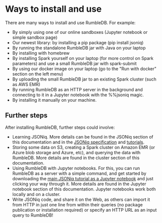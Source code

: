 # Ways to install and use

There are many ways to install and use RumbleDB. For example:

* By simply using one of our online sandboxes (Jupyter notebook or simple sandbox page)
* Our newest library: by installing a pip package (pip install jsoniq)
* By running the standalone RumbleDB jar with Java on your laptop
* By installing with homebrew
* By installing Spark yourself on your laptop (for more control on Spark parameters) and use a small RumbleDB jar with spark-submit
* By using our docker image on your laptop (go to the "Run with docker" section on the left menu)
* By uploading the small RumbleDB jar to an existing Spark cluster (such as AWS EMR)
* By running RumbleDB as an HTTP server in the background and connecting to it in a Jupyter notebook with the %%jsoniq magic.
* By installing it manually on your machine.

## Further steps

After installing RumbleDB, further steps could involve:

* Learning JSONiq. More details can be found in the JSONiq section of this documentation and in the [JSONiq specification](https://www.jsoniq.org/docs/JSONiq/webhelp/index.html) and [tutorials](https://colab.research.google.com/github/RumbleDB/rumble/blob/master/RumbleSandbox.ipynb).
* Storing some data on S3, creating a Spark cluster on Amazon EMR (or Azure blob storage and Azure, etc), and querying the data with RumbleDB. More details are found in the cluster section of this documentation.
* Using RumbleDB with Jupyter notebooks. For this, you can run RumbleDB as a server with a simple command, and get started by downloading the [main JSONiq tutorial as a Jupyter notebook](https://raw.githubusercontent.com/RumbleDB/rumble/master/RumbleSandbox.ipynb) and just clicking your way through it. More details are found in the Jupyter notebook section of this documentation. Jupyter notebooks work both locally and on a cluster.
* Write JSONiq code, and share it on the Web, as others can import it from HTTP in just one line from within their queries (no package publication or installation required) or specify an HTTP URL as an input query to RumbleDB!
